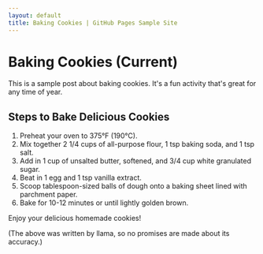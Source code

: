```yaml
---
layout: default
title: Baking Cookies | GitHub Pages Sample Site
---
```


# Baking Cookies (Current)

This is a sample post about baking cookies. It's a fun activity that's great for any time of year.

## Steps to Bake Delicious Cookies

1. Preheat your oven to 375°F (190°C).
2. Mix together 2 1/4 cups of all-purpose flour, 1 tsp baking soda, and 1 tsp salt.
3. Add in 1 cup of unsalted butter, softened, and 3/4 cup white granulated sugar.
4. Beat in 1 egg and 1 tsp vanilla extract.
5. Scoop tablespoon-sized balls of dough onto a baking sheet lined with parchment paper.
6. Bake for 10-12 minutes or until lightly golden brown.

Enjoy your delicious homemade cookies!

(The above was written by llama, so no promises are made about its accuracy.)